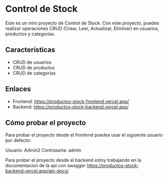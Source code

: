 # Control de Stock

Este es un mini proyecto de Control de Stock. Con este proyecto, puedes realizar operaciones CRUD (Crear, Leer, Actualizar, Eliminar) en usuarios, productos y categorías.

## Características

- CRUD de usuarios
- CRUD de productos
- CRUD de categorías

## Enlaces

- Frontend: https://productos-stock-frontend.vercel.app/
- Backend: https://productos-stock-backend.vercel.app/

## Cómo probar el proyecto

Para probar el proyecto desde el frontend puedes usar el siguiente usuario por defecto:

Usuario: Admin2
Contraseña: admin

Para probar el proyecto desde el backend estoy trabajando en la documentacion de la api con swagger
https://productos-stock-backend.vercel.app/api-docs/



